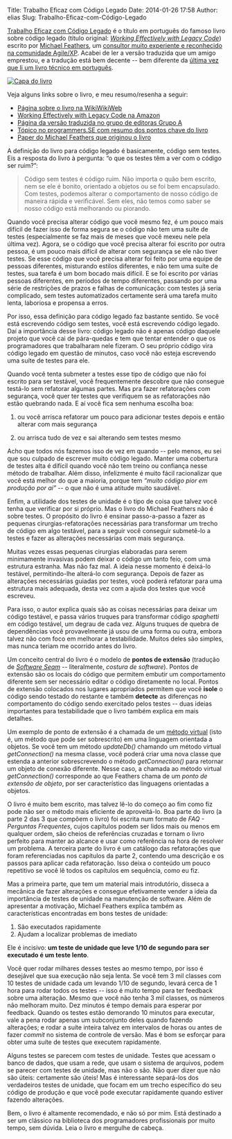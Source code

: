 Title: Trabalho Eficaz com Código Legado
Date: 2014-01-26 17:58
Author: elias
Slug: Trabalho-Eficaz-com-Código-Legado

[Trabalho Eficaz com Código
Legado](http://www.grupoa.com.br/livros/engenharia-de-software-e-metodos-ageis/trabalho-eficaz-com-codigo-legado/9788582600320
"Página do livro na editora brasileira") é o título em português do famoso
livro sobre código legado (título original: *[Working Effectively with Legacy
Code](http://www.amazon.com/Working-Effectively-Legacy-Michael-Feathers/dp/0131177052)*)
escrito por [Michael Feathers](https://twitter.com/mfeathers), um [consultor
muito experiente e reconhecido na comunidade
Agile/XP](http://www.objectmentor.com/omTeam/feathers_m.html). Acabei de ler a
versão traduzida que um amigo emprestou, e a tradução está bem decente -- bem
diferente da [última vez que li um livro técnico em
português](http://eljunior.wordpress.com/2013/01/15/aventuras-com-java-ee/
"Aventuras apresentando Java EE a mim mesmo").

[![Capa do
livro](http://eljunior.files.wordpress.com/2014/01/trabalho_eficaz_codigo_legado.jpg?w=210)](http://www.grupoa.com.br/livros/engenharia-de-software-e-metodos-ageis/trabalho-eficaz-com-codigo-legado/9788582600320)

Veja alguns links sobre o livro, e meu resumo/resenha a seguir:

- [Página sobre o livro na
  WikiWikiWeb](http://c2.com/cgi/wiki?WorkingEffectivelyWithLegacyCode)
- [Working Effectively with Legacy Code na
  Amazon](http://www.amazon.com/Working-Effectively-Legacy-Michael-Feathers/dp/0131177052)
- [Página da versão traduzida no grupo de editoras Grupo
  A](http://www.grupoa.com.br/livros/engenharia-de-software-e-metodos-ageis/trabalho-eficaz-com-codigo-legado/9788582600320)
- [Tópico no programmers.SE com resumo dos pontos chave do
  livro](http://programmers.stackexchange.com/questions/122014/what-are-the-key-points-of-working-effectively-with-legacy-code)
- [Paper do Michael Feathers que originou o
  livro](http://www.objectmentor.com/resources/articles/WorkingEffectivelyWithLegacyCode.pdf)

A definição do livro para código legado é basicamente, código sem
testes. Eis a resposta do livro à pergunta: “o que os testes têm a ver
com o código ser ruim?”:

> Código sem testes é código ruim. Não importa o quão bem escrito, nem
> se ele é bonito, orientado a objetos ou se foi bem encapsulado. Com
> testes, podemos alterar o comportamento de nosso código de maneira
> rápida e verificável. Sem eles, não temos como saber se nosso código
> está melhorando ou piorando.

Quando você precisa alterar código que você mesmo fez, é um pouco mais
difícil de fazer isso de forma segura se o código não tem uma suíte de
testes (especialmente se faz mais de meses que você mexeu nele pela
última vez). Agora, se o código que você precisa alterar foi escrito por
outra pessoa, é um pouco mais difícil de alterar com segurança se ele
não tiver testes. Se esse código que você precisa alterar foi feito por
uma equipe de pessoas diferentes, misturando estilos diferentes, e não
tem uma suíte de testes, sua tarefa é um bom bocado mais difícil. E se
foi escrito por várias pessoas diferentes, em períodos de tempo
diferentes, passando por uma série de restrições de prazos e falhas de
comunicação: com testes já seria complicado, sem testes automatizados
certamente será uma tarefa muito lenta, laboriosa e propensa a erros.

Por isso, essa definição para código legado faz bastante sentido. Se
você está escrevendo código sem testes, você está escrevendo código
legado. Daí a importância desse livro: código legado não é apenas código
daquele projeto que você cai de pára-quedas e tem que tentar entender o
que os programadores que trabalharam nele fizeram. O seu próprio código
vira código legado em questão de minutos, caso você não esteja
escrevendo uma suíte de testes para ele.


Quando você tenta submeter a testes esse tipo de código que não foi
escrito para ser testável, você frequentemente descobre que não consegue
testá-lo sem refatorar algumas partes. Mas pra fazer refatorações com
segurança, você quer ter testes que verifiquem se as refatorações não
estão quebrando nada. E aí você fica sem nenhuma escolha boa:


1) ou você arrisca refatorar um pouco para adicionar testes depois e então
alterar com mais segurança

2) ou arrisca tudo de vez e sai alterando sem testes mesmo


Acho que todos nós fazemos isso de vez em quando -- pelo menos, eu sei
que sou culpado de escrever muito código legado. Manter uma cobertura de
testes alta é difícil quando você não tem treino ou confiança nesse
método de trabalhar. Além disso, infelizmente é muito fácil racionalizar
que você está melhor do que a maioria, porque tem *“muito código pior em
produção por aí”* -- o que não é uma atitude muito saudável.


Enfim, a utilidade dos testes de unidade é o tipo de coisa que talvez
você tenha que verificar por si próprio. Mas o livro do Michael Feathers
não é sobre testes. O propósito do livro é ensinar passo-a-passo a fazer
as pequenas cirurgias-refatorações necessárias para transformar um
trecho de código em algo testável, para a seguir você conseguir
submetê-lo a testes e fazer as alterações necessárias com mais
segurança.


Muitas vezes essas pequenas cirurgias elaboradas para serem minimamente
invasivas podem deixar o código um tanto feio, com uma estrutura
estranha. Mas não faz mal. A ideia nesse momento é deixá-lo testável,
permitindo-lhe alterá-lo com segurança. Depois de fazer as alterações
necessárias guiadas por testes, você poderá refatorar para uma estrutura
mais adequada, desta vez com a ajuda dos testes que você escreveu.


Para isso, o autor explica quais são as coisas necessárias para deixar
um código testável, e passa vários truques para transformar código
*spaghetti* em código testável, um degrau de cada vez. Alguns truques de
quebra de dependências você provavelmente já usou de uma forma ou outra,
embora talvez não com foco em melhorar a testabilidade. Muitos deles são
simples, mas nunca teriam me ocorrido antes do livro.


Um conceito central do livro é o modelo de **pontos de extensão**
(tradução de *[Software Seam](http://c2.com/cgi/wiki?SoftwareSeam)* --
 literalmente, *costura de software*). Pontos de extensão são os locais
do código que permitem embutir um comportamento diferente sem ser
necessário editar o código diretamente no local. Pontos de extensão
colocados nos lugares apropriados permitem que você **isole** o código
sendo testado do restante e também **detecte** as diferenças no
comportamento do código sendo exercitado pelos testes -- duas ideias
importantes para testabilidade que o livro também explica em mais
detalhes.


Um exemplo de ponto de extensão é a chamada de um [método
virtual](http://pt.wikipedia.org/wiki/M%C3%A9todo_virtual) (isto é, um
método que pode ser sobrescrito) em uma linguagem orientada a objetos.
Se você tem um método *updateDb()* chamando um método virtual
*getConnection()* na mesma classe, você poderá criar uma nova classe que
estenda a anterior sobrescrevendo o método *getConnection()* para
retornar um objeto de conexão diferente. Nesse caso, a chamada ao método
virtual *getConnection()* corresponde ao que Feathers chama de um *ponto
de extensão de objeto*, por ser característico das linguagens orientadas
a objetos.


O livro é muito bem escrito, mas talvez lê-lo do começo ao fim como fiz
pode não ser o método mais eficiente de aproveitá-lo. Boa parte do livro
(a parte 2 das 3 que compõem o livro) foi escrita num formato de *FAQ -
Perguntas Frequentes*, cujos capítulos podem ser lidos mais ou menos em
qualquer ordem, são cheios de referências cruzadas e tornam o livro
perfeito para manter ao alcance e usar como referência na hora de
resolver um problema. A terceira parte do livro é um catálogo das
refatorações que foram referenciadas nos capítulos da parte 2, contendo
uma descrição e os passos para aplicar cada refatoração. Isso deixa o
conteúdo um pouco repetitivo se você lê todos os capítulos em sequência,
como eu fiz.


Mas a primeira parte, que tem um material mais introdutório, disseca a
mecânica de fazer alterações e consegue efetivamente vender a ideia da
importância de testes de unidade na manutenção de software. Além de
apresentar a motivação, Michael Feathers explica também as
características encontradas em bons testes de unidade:

1.  São executados rapidamente
2.  Ajudam a localizar problemas de imediato

Ele é incisivo: **um teste de unidade que leve 1/10 de segundo para ser
executado é um teste lento**.


Você quer rodar milhares desses testes ao mesmo tempo, por isso é desejável que
sua execução não seja lenta. Se você tem 3 mil classes com 10 testes de unidade
cada um levando 1/10 de segundo, levará cerca de 1 hora para rodar todos os
testes -- isso é muito tempo para ter feedback sobre uma alteração. Mesmo que
você não tenha 3 mil classes, os números não melhoram muito. Dez minutos é
tempo demais para esperar por feedback. Quando os testes estão demorando 10
minutos para executar, vale a pena rodar apenas um subconjunto deles quando
fazendo alterações; e rodar a suíte inteira talvez em intervalos de horas ou
antes de fazer *commit* no sistema de controle de versão. Mas é bom se esforçar
para obter uma suíte de testes que executem rapidamente.


Alguns testes se parecem com testes de unidade. Testes que acessam o
banco de dados, que usam a rede, que usam o sistema de arquivos, podem
se parecer com testes de unidade, mas não o são. Não quer dizer que não
são úteis: certamente são úteis! Mas é interessante separá-los dos
verdadeiros testes de unidade, que focam em um trecho específico do seu
código de produção e que você pode executar rapidamente quando estiver
fazendo alterações.


Bem, o livro é altamente recomendado, e não só por mim. Está destinado a
ser um clássico na biblioteca dos programadores profissionais por muito
tempo, sem dúvida. Leia o livro e mergulhe de cabeça.


